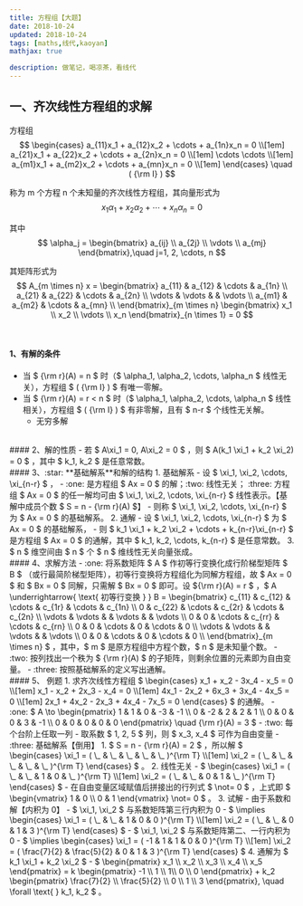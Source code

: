 ```yaml
---
title: 方程组【大题】
date: 2018-10-24
updated: 2018-10-24
tags: [maths,线代,kaoyan]
mathjax: true

description: 做笔记，喝凉茶，看线代
---
```


## 一、齐次线性方程组的求解
方程组
$$
\begin{cases}
  a_{11}x_1 + a_{12}x_2 + \cdots + a_{1n}x_n = 0 \\[1em]
  a_{21}x_1 + a_{22}x_2 + \cdots + a_{2n}x_n = 0 \\[1em]
  \cdots \cdots \\[1em] 
  a_{m1}x_1 + a_{m2}x_2 + \cdots + a_{mn}x_n = 0 \\[1em]
\end{cases} \quad ( {\rm I} )
$$

称为 m 个方程 n 个未知量的齐次线性方程组，其向量形式为
$$
x_1 \alpha_1 + x_2 \alpha_2 + \cdots + x_n \alpha_n = 0
$$

其中
$$
\alpha_j = 
\begin{bmatrix} 
  a_{ij} \\
  a_{2j} \\
  \vdots \\
  a_{mj}
\end{bmatrix},\quad
j=1, 2, \cdots, n
$$

其矩阵形式为
$$
A_{m \times n} x = 
\begin{bmatrix} 
  a_{11} & a_{12} & \cdots & a_{1n} \\
  a_{21} & a_{22} & \cdots & a_{2n} \\
  \vdots & \vdots & & \vdots \\
  a_{m1} & a_{m2} & \cdots & a_{mn} \\
\end{bmatrix}_{m \times n} 
\begin{bmatrix}
  x_1 \\ x_2 \\ \vdots \\ x_n
\end{bmatrix}_{n \times 1}
= 0
$$

<br>

#### 1、有解的条件
- 当 $ {\rm r}(A) = n $ 时（$ \alpha_1, \alpha_2, \cdots, \alpha_n $ 线性无关），方程组 $ ( {\rm I} ) $ 有唯一零解。
- 当 $ {\rm r}(A) = r < n $ 时（$ \alpha_1, \alpha_2, \cdots, \alpha_n $ 线性相关），方程组 $ ( {\rm I} ) $ 有非零解，且有 $ n-r $ 个线性无关解。
  - 无穷多解


<br>
#### 2、解的性质
- 若 $ A\xi_1 = 0, A\xi_2 = 0 $ ，则 $ A(k_1 \xi_1 + k_2 \xi_2) = 0 $ ，其中 $ k_1, k_2 $ 是任意常数。


<br>
#### 3、:star: **基础解系**和解的结构
1. 基础解系
  - 设 $ \xi_1, \xi_2, \cdots, \xi_{n-r} $ ，
  - :one: 是方程组 $ Ax = 0 $ 的解；:two: 线性无关； :three: 方程组 $ Ax = 0 $ 的任一解均可由 $ \xi_1, \xi_2, \cdots, \xi_{n-r} $ 线性表示。【基解中成员个数 $ S = n - {\rm r}(A) $】
  - 则称 $ \xi_1, \xi_2, \cdots, \xi_{n-r} $ 为 $ Ax = 0 $ 的基础解系。
2. 通解
  - 设 $ \xi_1, \xi_2, \cdots, \xi_{n-r} $ 为 $ Ax = 0 $ 的基础解系，
  - 则 $ k_1 \xi_1 + k_2 \xi_2 + \cdots + k_{n-r}\xi_{n-r} $ 是方程组 $ Ax = 0 $ 的通解，其中 $ k_1,  k_2, \cdots, k_{n-r} $ 是任意常数。
3. $ n $ 维空间由 $ n $ 个 $ n $ 维线性无关向量张成。


<br>
#### 4、求解方法
- :one: 将系数矩阵 $ A $ 作初等行变换化成行阶梯型矩阵 $ B $ （或行最简阶梯型矩阵），初等行变换将方程组化为同解方程组，故 $ Ax = 0 $ 和 $ Bx = 0 $ 同解，只需解 $ Bx = 0 $ 即可。设 ${\rm r}(A) = r $ ，$ A \underrightarrow{ \text{ 初等行变换 } } B = \begin{bmatrix} c_{11} & c_{12} & \cdots & c_{1r} & \cdots & c_{1n} \\ 0 & c_{22} & \cdots & c_{2r} & \cdots & c_{2n} \\ \vdots & \vdots & & \vdots & & \vdots \\ 0 & 0 & \cdots & c_{rr} & \cdots & c_{rn} \\ 0 & 0 & \cdots & 0 & \cdots & 0 \\ \vdots & \vdots & & \vdots & & \vdots \\ 0 & 0 & \cdots & 0 & \cdots & 0 \\ \end{bmatrix}_{m \times n} $ ，其中，$ m $ 是原方程组中方程个数，$ n $ 是未知量个数。
- :two: 按列找出一个秩为 $ {\rm r}(A) $ 的子矩阵，则剩余位置的元素即为自由变量。
- :three: 按照基础解系的定义写出通解。


<br>
#### 5、 例题
1. 求齐次线性方程组 $ \begin{cases} x_1 + x_2 - 3x_4 - x_5 = 0 \\[1em] x_1 - x_2 + 2x_3 - x_4 = 0 \\[1em] 4x_1 - 2x_2 + 6x_3 + 3x_4 - 4x_5 = 0 \\[1em] 2x_1 + 4x_2 - 2x_3 + 4x_4 - 7x_5 = 0 \end{cases} $ 的通解。
  - :one: $ A \to \begin{pmatrix} 1 & 1 & 0 & -3 & -1 \\ 0 & -2 & 2 & 2 & 1 \\ 0 & 0 & 0 & 3 & -1 \\ 0 & 0 & 0 & 0 & 0 \end{pmatrix} \quad {\rm r}(A) = 3 $ 
  - :two: 每个台阶上任取一列 
    - 取系数 $ 1, 2, 5 $ 列，则 $ x_3, x_4 $ 可作为自由变量
  - :three: 基础解系【倒用】
    1. $ S = n - {\rm r}(A) = 2 $ ，所以解 $ \begin{cases} \xi_1 = ( \_ & \_ & \_ & \_ & \_ )^{\rm T} \\[1em] \xi_2 = ( \_ & \_ & \_ & \_ & \_ )^{\rm T} \end{cases} $ 。
    2. 线性无关
       - $ \begin{cases} \xi_1 = ( \_ & \_ & 1 & 0 & \_ )^{\rm T} \\[1em] \xi_2 = ( \_ & \_ & 0 & 1 & \_ )^{\rm T} \end{cases} ​$ 
       - 在自由变量区域赋值后拼接出的行列式 $ \not= 0 $ ，上式即 $ \begin{vmatrix} 1 & 0 \\ 0 & 1 \end{vmatrix} \not= 0 $ 。
    3. 试解
       - 由于系数和解【内积为 0】
         - $ \xi_1, \xi_2 $ 与系数矩阵第三行内积为 0
           - $ \implies  \begin{cases} \xi_1 = ( \_ & \_ & 1 & 0 & 0 )^{\rm T} \\[1em] \xi_2 = ( \_ & \_ & 0 & 1 & 3 )^{\rm T} \end{cases} $ 
         - $ \xi_1, \xi_2 $ 与系数矩阵第二、一行内积为 0
           - $ \implies  \begin{cases} \xi_1 = ( -1 & 1 & 1 & 0 & 0 )^{\rm T} \\[1em] \xi_2 = ( \frac{7}{2} & \frac{5}{2} & 0 & 1 & 3 )^{\rm T} \end{cases} $ 
    4. 通解为 $ k_1 \xi_1 + k_2 \xi_2 $ 
       - $ \begin{pmatrix} x_1 \\ x_2 \\ x_3 \\ x_4 \\ x_5 \end{pmatrix} = k \begin{pmatrix} -1 \\ 1 \\ 1\\ 0 \\ 0 \end{pmatrix} + k_2 \begin{pmatrix} \frac{7}{2} \\ \frac{5}{2} \\ 0 \\ 1 \\ 3 \end{pmatrix}, \quad \forall \text{ } k_1, k_2 $ 。





